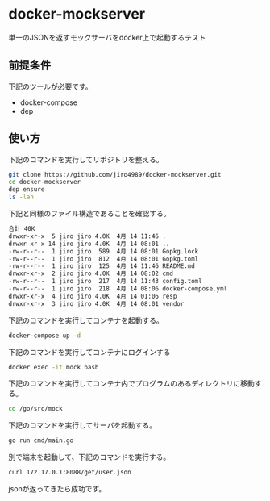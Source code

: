 # docker-mockserver
単一のJSONを返すモックサーバをdocker上で起動するテスト

## 前提条件
下記のツールが必要です。

- docker-compose
- dep

## 使い方
下記のコマンドを実行してリポジトリを整える。

```bash
git clone https://github.com/jiro4989/docker-mockserver.git
cd docker-mockserver
dep ensure
ls -lah
```

下記と同様のファイル構造であることを確認する。

```bash
合計 40K
drwxr-xr-x  5 jiro jiro 4.0K  4月 14 11:46 .
drwxr-xr-x 14 jiro jiro 4.0K  4月 14 08:01 ..
-rw-r--r--  1 jiro jiro  589  4月 14 08:01 Gopkg.lock
-rw-r--r--  1 jiro jiro  812  4月 14 08:01 Gopkg.toml
-rw-r--r--  1 jiro jiro  125  4月 14 11:46 README.md
drwxr-xr-x  2 jiro jiro 4.0K  4月 14 08:02 cmd
-rw-r--r--  1 jiro jiro  217  4月 14 11:43 config.toml
-rw-r--r--  1 jiro jiro  218  4月 14 08:06 docker-compose.yml
drwxr-xr-x  4 jiro jiro 4.0K  4月 14 01:06 resp
drwxr-xr-x  3 jiro jiro 4.0K  4月 14 08:01 vendor
```

下記のコマンドを実行してコンテナを起動する。

```bash
docker-compose up -d
```

下記のコマンドを実行してコンテナにログインする

```bash
docker exec -it mock bash
```

下記のコマンドを実行してコンテナ内でプログラムのあるディレクトリに移動する。

```bash
cd /go/src/mock
```

下記のコマンドを実行してサーバを起動する。

```bash
go run cmd/main.go
```

別で端末を起動して、下記のコマンドを実行する。

```bash
curl 172.17.0.1:8088/get/user.json
```

jsonが返ってきたら成功です。

